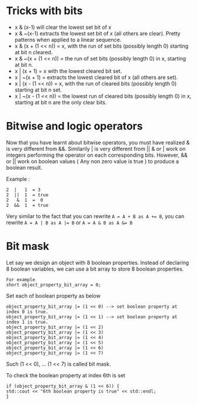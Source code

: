 # Tricks with bits

* x & (x-1) will clear the lowest set bit of x
* x & ~(x-1) extracts the lowest set bit of x (all others are clear). Pretty patterns when applied to a linear sequence.
* x & (x + (1 << n)) = x, with the run of set bits (possibly length 0) starting at bit n cleared.
* x & ~(x + (1 << n)) = the run of set bits (possibly length 0) in x, starting at bit n.
* x | (x + 1) = x with the lowest cleared bit set.
* x | ~(x + 1) = extracts the lowest cleared bit of x (all others are set).
* x | (x - (1 << n)) = x, with the run of cleared bits (possibly length 0) starting at bit n set.
* x | ~(x - (1 << n)) = the lowest run of cleared bits (possibly length 0) in x, starting at bit n are the only clear bits.

# Bitwise and logic operators

Now that you have learnt about bitwise operators, you must have realized & is very different from &&. Similarily | is very different from ||
& or | work on integers performing the operator on each corresponding bits. However, && or || work on boolean values ( Any non zero value is true ) to produce a boolean result.

Example :

   ```
   2  |   1  = 3
   2  ||  1  = true
   2   &  1  =  0
   2  &&  1  = true
   ```

Very similar to the fact that you can rewrite ```A = A + B as A += B```, you can rewrite 
```A = A | B as A |= B``` or
```A = A & B as A &= B```

# Bit mask
Let say we design an object with 8 boolean properties. Instead of declaring 8 boolean variables, we can use a bit array to store 8 boolean properties. 

```
For example
short object_property_bit_array = 0;
```
Set each of boolean property as below
```
object_property_bit_array |= (1 << 0) --> set boolean property at index 0 is true.
object_property_bit_array |= (1 << 1) --> set boolean property at index 1 is true.
object_property_bit_array |= (1 << 2)
object_property_bit_array |= (1 << 3)
object_property_bit_array |= (1 << 4)
object_property_bit_array |= (1 << 5)
object_property_bit_array |= (1 << 6)
object_property_bit_array |= (1 << 7)
```

Such (1 << 0), ... (1 << 7) is called bit mask. 

To check the boolean property at index 6th is set
```
if (object_property_bit_array & (1 << 6)) {
std::cout << "6th boolean property is true" << std::endl;
}
```
